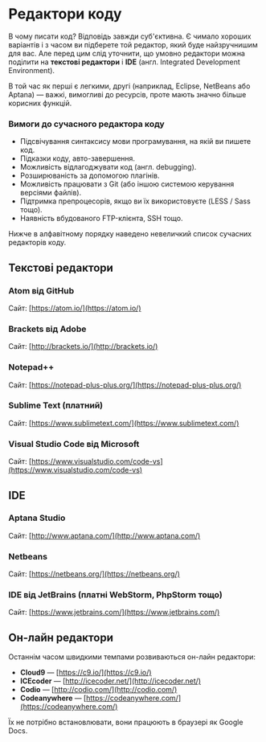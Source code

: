 # Редактори коду

В чому писати код? Відповідь завжди суб'єктивна. Є чимало хороших варіантів і з часом ви підберете той редактор, який буде найзручнишим для вас. Але перед цим слід уточнити, що умовно редактори можна поділити на **текстові редактори** і **IDE** (англ. Integrated Development Environment).

В той час як перші є легкими, другі (наприклад, Eclipse, NetBeans або Aptana) — важкі, вимогливі до ресурсів, проте мають значно більше корисних функцій.

### Вимоги до сучасного редактора коду
* Підсвічування синтаксису мови програмування, на якій ви пишете код.
* Підказки коду, авто-завершення.
* Можливість відлагоджувати код (англ. debugging).
* Розширюваність за допомогою плагінів.
* Можливість працювати з Git (або іншою системою керування версіями файлів).
* Підтримка препроцесорів, якщо ви їх використовуєте (LESS / Sass тощо).
* Наявність вбудованого FTP-клієнта, SSH тощо.

Нижче в алфавітному порядку наведено невеличкий список сучасних редакторів коду.

## Текстові редактори

### Atom від GitHub

Сайт: [https://atom.io/](https://atom.io/)

### Brackets від Adobe

Сайт: [http://brackets.io/](http://brackets.io/)

### Notepad++

Сайт: [https://notepad-plus-plus.org/](https://notepad-plus-plus.org/)

### Sublime Text (платний)

Сайт: [https://www.sublimetext.com/](https://www.sublimetext.com/)

### Visual Studio Code від Microsoft

Сайт: [https://www.visualstudio.com/code-vs](https://www.visualstudio.com/code-vs)

## IDE

### Aptana Studio

Сайт: [http://www.aptana.com/](http://www.aptana.com/)

### Netbeans

Сайт: [https://netbeans.org/](https://netbeans.org/)

### IDE від JetBrains (платні WebStorm, PhpStorm тощо)

Сайт: [https://www.jetbrains.com/](https://www.jetbrains.com/)

## Он-лайн редактори

Останнім часом швидкими темпами розвиваються он-лайн редактори: 

*  **Cloud9** — [https://c9.io/](https://c9.io/)
*  **ICEcoder** — [http://icecoder.net/](http://icecoder.net/)
*  **Codio** — [http://codio.com/](http://codio.com/)
*  **Codeanywhere** — [https://codeanywhere.com/](https://codeanywhere.com/)

Їх не потрібно встановлювати, вони працюють в браузері як Google Docs.

